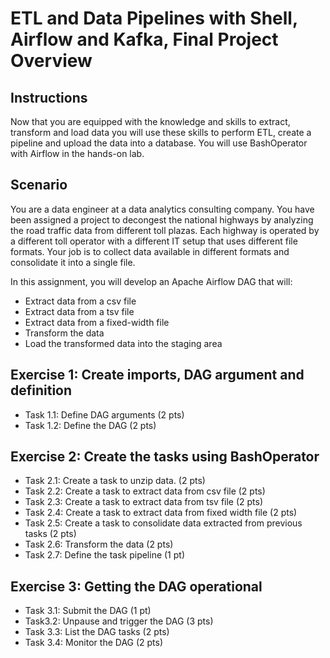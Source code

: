 # ETL and Data Pipelines with Shell, Airflow and Kafka, Final Project Overview

## Instructions
Now that you are equipped with the knowledge and skills to extract, transform and load data you will use these skills to perform ETL, create a pipeline and upload the data into a database. You will use BashOperator with Airflow in the hands-on lab.

## Scenario
You are a data engineer at a data analytics consulting company. You have been assigned a project to decongest the national highways by analyzing the road traffic data from different toll plazas. Each highway is operated by a different toll operator with a different IT setup that uses different file formats. Your job is to collect data available in different formats and consolidate it into a single file.

In this assignment, you will develop an Apache Airflow DAG that will:

- Extract data from a csv file
- Extract data from a tsv file
- Extract data from a fixed-width file
- Transform the data
- Load the transformed data into the staging area

## Exercise 1: Create imports, DAG argument and definition
- Task 1.1: Define DAG arguments (2 pts)
- Task 1.2: Define the DAG (2 pts)

## Exercise 2: Create the tasks using BashOperator
- Task 2.1: Create a task to unzip data. (2 pts)
- Task 2.2: Create a task to extract data from csv file (2 pts)
- Task 2.3: Create a task to extract data from tsv file (2 pts)
- Task 2.4: Create a task to extract data from fixed width file (2 pts)
- Task 2.5: Create a task to consolidate data extracted from previous tasks (2 pts)
- Task 2.6: Transform the data (2 pts)
- Task 2.7: Define the task pipeline (1 pt)

## Exercise 3: Getting the DAG operational
- Task 3.1: Submit the DAG (1 pt)
- Task3.2: Unpause and trigger the DAG (3 pts)
- Task 3.3: List the DAG tasks (2 pts)
- Task 3.4: Monitor the DAG (2 pts)